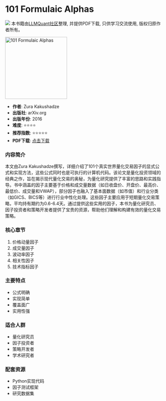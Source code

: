 # 101 Formulaic Alphas

![](https://fastly.jsdelivr.net/gh/bucketio/img3@main/2024/09/04/1725464231869-e0b2f727-2a0f-4270-bf6c-31ddc350426a.gif)
本书籍由[LLMQuant社区](https://llmquant.com/)整理, 并提供PDF下载, 只供学习交流使用, 版权归原作者所有。

<img src="cover.jpg" alt="101 Formulaic Alphas" width="200"/>

- **作者**: Zura Kakushadze
- **出版社**: arXiv.org
- **出版年份**: 2016
- **难度**: ⭐⭐⭐⭐
- **推荐指数**: ⭐⭐⭐⭐⭐
- **PDF下载**: [点击下载](https://asset.quant-wiki.com/pdf/101%20Formulaic%20Alphas%20-%20arXiv.org.pdf)

### 内容简介

本文由Zura Kakushadze撰写，详细介绍了101个真实世界量化交易因子的显式公式和实现方法，这些公式同时也是可执行的计算机代码。该论文是量化投资领域的经典之作，旨在揭示现代量化交易的奥秘，为量化研究提供了丰富的思路和实践指导。书中涵盖的因子主要基于价格和成交量数据（如日收盘价、开盘价、最高价、最低价、成交量和VWAP），部分因子也融入了基本面数据（如市值）和行业分类（如GICS、BICS等）进行行业中性化处理。这些因子主要应用于短期量化交易策略，平均持有期约为0.6-6.4天。通过提供这些实用的因子，本书为量化研究员、因子投资者和策略开发者提供了宝贵的资源，帮助他们理解和构建有效的量化交易策略。

### 核心章节

1. 价格动量因子
2. 成交量因子
3. 波动率因子
4. 相关性因子
5. 技术指标因子

### 主要特点

- 公式明确
- 实现简单
- 覆盖面广
- 实用性强

### 适合人群

- 量化研究员
- 因子投资者
- 策略开发者
- 学术研究者

### 配套资源

- Python实现代码
- 因子测试框架
- 研究数据集